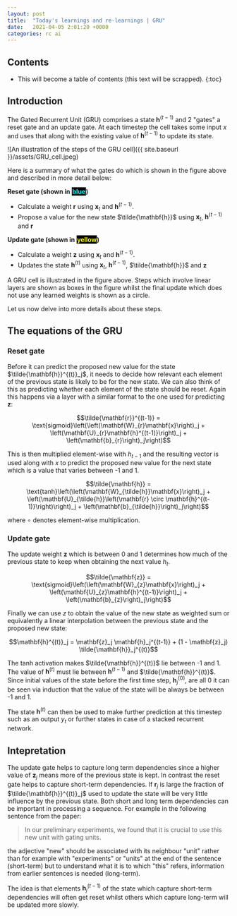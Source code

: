 ```yaml
---
layout: post
title:  "Today's learnings and re-learnings | GRU"
date:   2021-04-05 2:01:20 +0000
categories: rc ai
---
```


<h2> Contents </h2>

* This will become a table of contents (this text will be scrapped).
{:toc}

## Introduction

The Gated Recurrent Unit (GRU) comprises a state $\mathbf{h}^{(t-1)}$ and 2 "gates" a reset gate and an update gate. At each timestep the cell takes some input $x$ and uses that along with the existing value of $\mathbf{h}^{(t-1)}$ to update its state. 

![An illustration of the steps of the GRU cell]({{ site.baseurl }}/assets/GRU_cell.jpeg)

Here is a summary of what the gates do which is shown in the figure above and described in more detail below:

**Reset gate (shown in** <span style="color:cyan;background-color:black;padding:1px; font-weight:bold">blue</span>**)**
- Calculate a weight $\mathbf{r}$ using $\mathbf{x}_t$ and $\mathbf{h}^{(t-1)}$.
- Propose a value for the new state $\tilde{\mathbf{h}}$ using $\mathbf{x}_t$, $\mathbf{h}^{(t-1)}$ and $\mathbf{r}$

**Update gate (shown in** <span style="color:yellow;background-color:black;padding:1px; font-weight:bold">yellow</span>**)**
- Calculate a  weight $\mathbf{z}$ using $\mathbf{x}_t$ and $\mathbf{h}^{(t-1)}$. 
- Updates the state $\mathbf{h}^{(t)}$ using $\mathbf{x}_t$, $\mathbf{h}^{(t-1)}$, $\tilde{\mathbf{h}}$ and $\mathbf{z}$

A GRU cell is illustrated in the figure above. Steps which involve linear layers are shown as boxes in the figure whilst the final update which does not use any learned weights is shown as a circle.

Let us now delve into more details about these steps.

## The equations of the GRU

### Reset gate
Before it can predict the proposed new value for the state $\tilde{\mathbf{h}}^{(t)}_j$, it needs to decide how relevant each element of the previous state is likely to be for the new state. We can also think of this as predicting whether each element of the state should be reset. Again this happens via a layer with a similar format to the one used for predicting $\mathbf{z}$:

$$\tilde{\mathbf{r}}^{(t-1)} = \text{sigmoid}\left(\left(\mathbf{W}_{r}\mathbf{x}\right)_j + \left(\mathbf{U}_{r}\mathbf{h}^{(t-1)}\right)_j + \left(\mathbf{b}_{r}\right)_j\right)$$

This is then multiplied element-wise with $h_{t-1}$ and the resulting vector is used along with $x$ to predict the proposed new value for the next state which is a value that varies between -1 and 1.

$$\tilde{\mathbf{h}} = \text{tanh}\left(\left(\mathbf{W}_{\tilde{h}}\mathbf{x}\right)_j + \left(\mathbf{U}_{\tilde{h}}\left(\mathbf{r} \circ \mathbf{h}^{(t-1)}\right)\right)_j + \left(\mathbf{b}_{\tilde{h}}\right)_j\right)$$

where $\circ$ denotes element-wise multiplication.

### Update gate
The update weight $\mathbf{z}$ which is between 0 and 1 determines how much of the previous state to keep when obtaining the next value $h_t$. 

$$\tilde{\mathbf{z}} = \text{sigmoid}\left(\left(\mathbf{W}_{z}\mathbf{x}\right)_j + \left(\mathbf{U}_{z}\mathbf{h}^{(t-1)}\right)_j + \left(\mathbf{b}_{z}\right)_j\right)$$


Finally we can use $z$ to obtain the value of the new state as weighted sum or equivalently a linear interpolation between the previous state and the proposed new state:

$$\mathbf{h}^{(t)}_j = \mathbf{z}_j \mathbf{h}_j^{(t-1)} + (1 - \mathbf{z}_j) \tilde{\mathbf{h}}_j^{(t)}$$

The $\text{tanh}$ activation makes $\tilde{\mathbf{h}}^{(t)}$ lie between -1 and 1. The value of $\mathbf{h}^{(t)}$ must lie between $\mathbf{h}^{(t-1)}$ and $\tilde{\mathbf{h}}^{(t)}$. Since initial values of the state before the first time step, $\mathbf{h}^{(0)}_j$, are all 0 it can be seen via induction that the value of the state will be always be between -1 and 1.

The state $\mathbf{h}^{(t)}$ can then be used to make further prediction at this timestep such as an output $y_t$ or further states in case of a stacked recurrent network. 

## Intepretation
The update gate helps to capture long term dependencies since a higher value of $\mathbf{z}_j$ means more of the previous state is kept. In contrast the reset gate helps to capture short-term dependencies. If $\mathbf{r}_j$ is large the fraction of $\tilde{\mathbf{h}}^{(t)}_j$ used to update the state will be very little influence by the previous state. Both short and long term dependencies can be important in processing a sequence. For example in the following sentence from the paper:

> In our preliminary experiments, we found that
it is crucial to use this new unit with gating units.

the adjective "new" should be associated with its neighbour "unit" rather than for example with "experiments" or "units" at the end of the sentence (short-term) but to understand what it is to which "this" refers, information from earlier sentences is needed (long-term).

The idea is that elements $\mathbf{h}^{(t-1)}_j$ of the state which capture short-term dependencies will often get reset whilst others which capture long-term will be updated more slowly.

